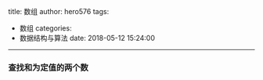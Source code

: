 title: 数组
author: hero576
tags:
  - 数组
categories:
  - 数据结构与算法
date: 2018-05-12 15:24:00
---
> 
<!-- more -->


### 查找和为定值的两个数


